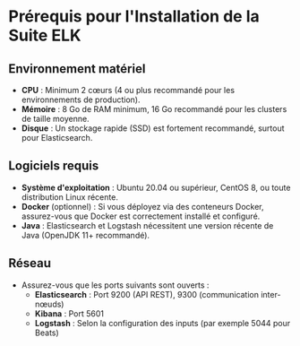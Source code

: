 # Prérequis pour l'Installation de la Suite ELK

## Environnement matériel

- **CPU** : Minimum 2 cœurs (4 ou plus recommandé pour les environnements de production).
- **Mémoire** : 8 Go de RAM minimum, 16 Go recommandé pour les clusters de taille moyenne.
- **Disque** : Un stockage rapide (SSD) est fortement recommandé, surtout pour Elasticsearch.

## Logiciels requis

- **Système d'exploitation** : Ubuntu 20.04 ou supérieur, CentOS 8, ou toute distribution Linux récente.
- **Docker** (optionnel) : Si vous déployez via des conteneurs Docker, assurez-vous que Docker est correctement installé et configuré.
- **Java** : Elasticsearch et Logstash nécessitent une version récente de Java (OpenJDK 11+ recommandé).

## Réseau

- Assurez-vous que les ports suivants sont ouverts :
  - **Elasticsearch** : Port 9200 (API REST), 9300 (communication inter-nœuds)
  - **Kibana** : Port 5601
  - **Logstash** : Selon la configuration des inputs (par exemple 5044 pour Beats)
 